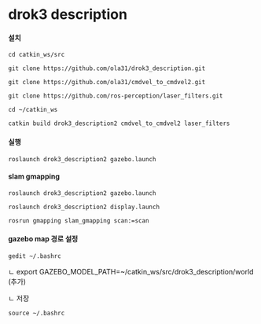 # drok3 description

#### 설치
	cd catkin_ws/src

	git clone https://github.com/ola31/drok3_description.git

	git clone https://github.com/ola31/cmdvel_to_cmdvel2.git

	git clone https://github.com/ros-perception/laser_filters.git

	cd ~/catkin_ws

	catkin build drok3_description2 cmdvel_to_cmdvel2 laser_filters

#### 실행

	roslaunch drok3_description2 gazebo.launch 

#### slam gmapping

	roslaunch drok3_description2 gazebo.launch

	roslaunch drok3_description2 display.launch

	rosrun gmapping slam_gmapping scan:=scan

#### gazebo map 경로 설정 

	gedit ~/.bashrc

  ㄴ export GAZEBO_MODEL_PATH=~/catkin_ws/src/drok3_description/world  (추가) 

  ㄴ 저장

	source ~/.bashrc
